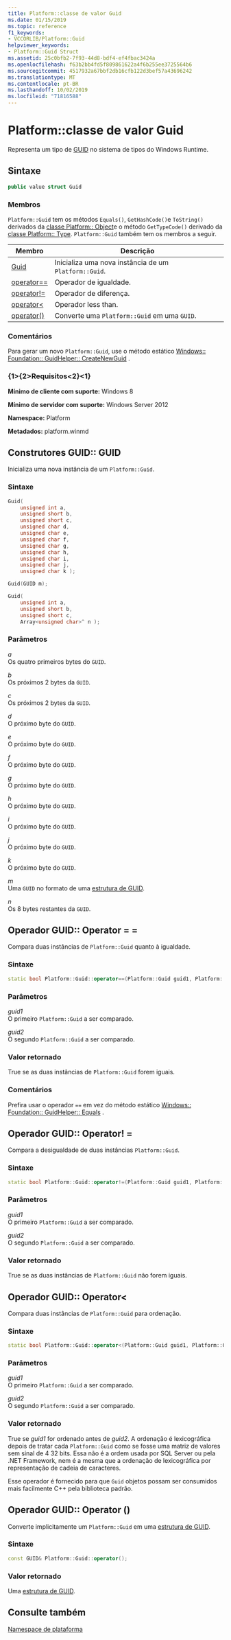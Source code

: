 ```yaml
---
title: Platform::classe de valor Guid
ms.date: 01/15/2019
ms.topic: reference
f1_keywords:
- VCCORLIB/Platform::Guid
helpviewer_keywords:
- Platform::Guid Struct
ms.assetid: 25c0bfb2-7f93-44d8-bdf4-ef4fbac3424a
ms.openlocfilehash: f63b2bb4fd5f809861622a4f6b255ee3725564b6
ms.sourcegitcommit: 4517932a67bbf2db16cfb122d3bef57a43696242
ms.translationtype: MT
ms.contentlocale: pt-BR
ms.lasthandoff: 10/02/2019
ms.locfileid: "71816588"
---
```

# <a name="platformguid-value-class"></a>Platform::classe de valor Guid

Representa um tipo de [GUID](/previous-versions/cc317743(v%3dmsdn.10)) no sistema de tipos do Windows Runtime.

## <a name="syntax"></a>Sintaxe

```cpp
public value struct Guid
```

### <a name="members"></a>Membros

`Platform::Guid` tem os métodos `Equals()`, `GetHashCode()`e `ToString()` derivados da [classe Platform:: Object](../cppcx/platform-object-class.md)e o método `GetTypeCode()` derivado da [classe Platform:: Type](../cppcx/platform-type-class.md). `Platform::Guid` também tem os membros a seguir.

|Membro|Descrição|
|------------|-----------------|
|[Guid](#ctor)|Inicializa uma nova instância de um `Platform::Guid`.|
|[operator==](#operator-equality)|Operador de igualdade.|
|[operator!=](#operator-inequality)|Operador de diferença.|
|[operator&lt;](#operator-less)|Operador less than.|
|[operator()](#operator-call)|Converte uma `Platform::Guid` em uma `GUID`.|

### <a name="remarks"></a>Comentários

Para gerar um novo `Platform::Guid`, use o método estático [Windows:: Foundation:: GuidHelper:: CreateNewGuid](/uwp/api/windows.foundation.guidhelper.createnewguid#Windows_Foundation_GuidHelper_CreateNewGuid) .

### <a name="requirements"></a>{1&gt;{2&gt;Requisitos&lt;2}&lt;1}

**Mínimo de cliente com suporte:** Windows 8

**Mínimo de servidor com suporte:** Windows Server 2012

**Namespace:** Platform

**Metadados:** platform.winmd

## <a name="ctor"></a>Construtores GUID:: GUID

Inicializa uma nova instância de um `Platform::Guid`.

### <a name="syntax"></a>Sintaxe

```cpp
Guid(
    unsigned int a,
    unsigned short b,
    unsigned short c,
    unsigned char d,
    unsigned char e,
    unsigned char f,
    unsigned char g,
    unsigned char h,
    unsigned char i,
    unsigned char j,
    unsigned char k );

Guid(GUID m);

Guid(
    unsigned int a,
    unsigned short b,
    unsigned short c,
    Array<unsigned char>^ n );
```

### <a name="parameters"></a>Parâmetros

*a*<br/>
Os quatro primeiros bytes do `GUID`.

*b*<br/>
Os próximos 2 bytes da `GUID`.

*c*<br/>
Os próximos 2 bytes da `GUID`.

*d*<br/>
O próximo byte do `GUID`.

*e*<br/>
O próximo byte do `GUID`.

*f*<br/>
O próximo byte do `GUID`.

*g*<br/>
O próximo byte do `GUID`.

*h*<br/>
O próximo byte do `GUID`.

*i*<br/>
O próximo byte do `GUID`.

*j*<br/>
O próximo byte do `GUID`.

*k*<br/>
O próximo byte do `GUID`.

*m*<br/>
Uma `GUID` no formato de uma [estrutura de GUID](/previous-versions/cc317743(v%3dmsdn.10)).

*n*<br/>
Os 8 bytes restantes da `GUID`.

## <a name="operator-equality"></a>Operador GUID:: Operator = =

Compara duas instâncias de `Platform::Guid` quanto à igualdade.

### <a name="syntax"></a>Sintaxe

```cpp
static bool Platform::Guid::operator==(Platform::Guid guid1, Platform::Guid guid2);
```

### <a name="parameters"></a>Parâmetros

*guid1*<br/>
O primeiro `Platform::Guid` a ser comparado.

*guid2*<br/>
O segundo `Platform::Guid` a ser comparado.

### <a name="return-value"></a>Valor retornado

True se as duas instâncias de `Platform::Guid` forem iguais.

### <a name="remarks"></a>Comentários

Prefira usar o operador `==` em vez do método estático [Windows:: Foundation:: GuidHelper:: Equals](/uwp/api/windows.foundation.guidhelper.equals) .

## <a name="operator-inequality"></a>Operador GUID:: Operator! =

Compara a desigualdade de duas instâncias `Platform::Guid`.

### <a name="syntax"></a>Sintaxe

```cpp
static bool Platform::Guid::operator!=(Platform::Guid guid1, Platform::Guid guid2);
```

### <a name="parameters"></a>Parâmetros

*guid1*<br/>
O primeiro `Platform::Guid` a ser comparado.

*guid2*<br/>
O segundo `Platform::Guid` a ser comparado.

### <a name="return-value"></a>Valor retornado

True se as duas instâncias de `Platform::Guid` não forem iguais.

## <a name="operator-less"></a>Operador GUID:: Operator&lt;

Compara duas instâncias de `Platform::Guid` para ordenação.

### <a name="syntax"></a>Sintaxe

```cpp
static bool Platform::Guid::operator<(Platform::Guid guid1, Platform::Guid guid2);
```

### <a name="parameters"></a>Parâmetros

*guid1*<br/>
O primeiro `Platform::Guid` a ser comparado.

*guid2*<br/>
O segundo `Platform::Guid` a ser comparado.

### <a name="return-value"></a>Valor retornado

True se *guid1* for ordenado antes de *guid2*. A ordenação é lexicográfica depois de tratar cada `Platform::Guid` como se fosse uma matriz de valores sem sinal de 4 32 bits. Essa não é a ordem usada por SQL Server ou pela .NET Framework, nem é a mesma que a ordenação de lexicográfica por representação de cadeia de caracteres.

Esse operador é fornecido para que `Guid` objetos possam ser consumidos mais facilmente C++ pela biblioteca padrão.

## <a name="operator-call"></a>Operador GUID:: Operator ()

Converte implicitamente um `Platform::Guid` em uma [estrutura de GUID](/previous-versions/cc317743(v%3dmsdn.10)).

### <a name="syntax"></a>Sintaxe

```cpp
const GUID& Platform::Guid::operator();
```

### <a name="return-value"></a>Valor retornado

Uma [estrutura de GUID](/previous-versions/cc317743(v%3dmsdn.10)).

## <a name="see-also"></a>Consulte também

[Namespace de plataforma](../cppcx/platform-namespace-c-cx.md)

